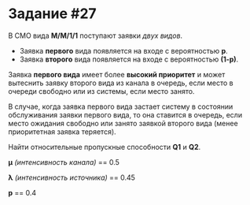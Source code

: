 # Задание #27
В СМО вида **М/М/1/1** поступают заявки *двух видов*. 
* Заявка **первого** вида появляется на входе с вероятностью **р**. 
* Заявка **второго** вида появляется на входе с вероятностью **(1-р)**. 

Заявка **первого вида** имеет более **высокий приоритет** и может вытеснить заявку второго вида из канала в очередь, если место в очереди свободно или из системы, если место занято. 

В случае, когда заявка первого вида застает систему в состоянии обслуживания заявки первого вида, то она ставится в очередь, 
если место ожидания свободно или занято заявкой второго вида (менее приоритетная заявка теряется). 

Найти относительные пропускные способности **Q1** и **Q2**.  

**μ** *(интенсивность канала)* == 0.5

**λ** *(интенсивность источника)*	== 0.45

**р** == 0.4
